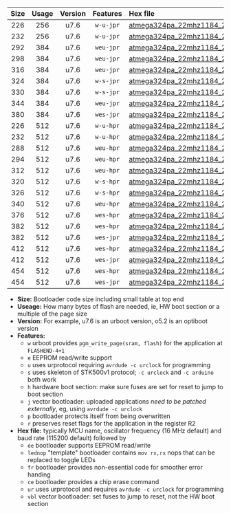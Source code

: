 |Size|Usage|Version|Features|Hex file|
|:-:|:-:|:-:|:-:|:--|
|226|256|u7.6|`w-u-jpr`|[atmega324pa_22mhz1184_230400bps_ur_vbl.hex](https://raw.githubusercontent.com/stefanrueger/urboot/main//atmega324pa_22mhz1184_230400bps_ur_vbl.hex)|
|232|256|u7.6|`w-u-jpr`|[atmega324pa_22mhz1184_230400bps_lednop_ur_vbl.hex](https://raw.githubusercontent.com/stefanrueger/urboot/main//atmega324pa_22mhz1184_230400bps_lednop_ur_vbl.hex)|
|292|384|u7.6|`weu-jpr`|[atmega324pa_22mhz1184_230400bps_ee_ur_vbl.hex](https://raw.githubusercontent.com/stefanrueger/urboot/main//atmega324pa_22mhz1184_230400bps_ee_ur_vbl.hex)|
|298|384|u7.6|`weu-jpr`|[atmega324pa_22mhz1184_230400bps_ee_lednop_ur_vbl.hex](https://raw.githubusercontent.com/stefanrueger/urboot/main//atmega324pa_22mhz1184_230400bps_ee_lednop_ur_vbl.hex)|
|316|384|u7.6|`weu-jpr`|[atmega324pa_22mhz1184_230400bps_ee_lednop_fr_ur_vbl.hex](https://raw.githubusercontent.com/stefanrueger/urboot/main//atmega324pa_22mhz1184_230400bps_ee_lednop_fr_ur_vbl.hex)|
|324|384|u7.6|`w-s-jpr`|[atmega324pa_22mhz1184_230400bps_vbl.hex](https://raw.githubusercontent.com/stefanrueger/urboot/main//atmega324pa_22mhz1184_230400bps_vbl.hex)|
|330|384|u7.6|`w-s-jpr`|[atmega324pa_22mhz1184_230400bps_lednop_vbl.hex](https://raw.githubusercontent.com/stefanrueger/urboot/main//atmega324pa_22mhz1184_230400bps_lednop_vbl.hex)|
|344|384|u7.6|`weu-jpr`|[atmega324pa_22mhz1184_230400bps_ee_lednop_fr_ce_ur_vbl.hex](https://raw.githubusercontent.com/stefanrueger/urboot/main//atmega324pa_22mhz1184_230400bps_ee_lednop_fr_ce_ur_vbl.hex)|
|380|384|u7.6|`wes-jpr`|[atmega324pa_22mhz1184_230400bps_ee_vbl.hex](https://raw.githubusercontent.com/stefanrueger/urboot/main//atmega324pa_22mhz1184_230400bps_ee_vbl.hex)|
|226|512|u7.6|`w-u-hpr`|[atmega324pa_22mhz1184_230400bps_ur.hex](https://raw.githubusercontent.com/stefanrueger/urboot/main//atmega324pa_22mhz1184_230400bps_ur.hex)|
|232|512|u7.6|`w-u-hpr`|[atmega324pa_22mhz1184_230400bps_lednop_ur.hex](https://raw.githubusercontent.com/stefanrueger/urboot/main//atmega324pa_22mhz1184_230400bps_lednop_ur.hex)|
|288|512|u7.6|`weu-hpr`|[atmega324pa_22mhz1184_230400bps_ee_ur.hex](https://raw.githubusercontent.com/stefanrueger/urboot/main//atmega324pa_22mhz1184_230400bps_ee_ur.hex)|
|294|512|u7.6|`weu-hpr`|[atmega324pa_22mhz1184_230400bps_ee_lednop_ur.hex](https://raw.githubusercontent.com/stefanrueger/urboot/main//atmega324pa_22mhz1184_230400bps_ee_lednop_ur.hex)|
|312|512|u7.6|`weu-hpr`|[atmega324pa_22mhz1184_230400bps_ee_lednop_fr_ur.hex](https://raw.githubusercontent.com/stefanrueger/urboot/main//atmega324pa_22mhz1184_230400bps_ee_lednop_fr_ur.hex)|
|320|512|u7.6|`w-s-hpr`|[atmega324pa_22mhz1184_230400bps.hex](https://raw.githubusercontent.com/stefanrueger/urboot/main//atmega324pa_22mhz1184_230400bps.hex)|
|326|512|u7.6|`w-s-hpr`|[atmega324pa_22mhz1184_230400bps_lednop.hex](https://raw.githubusercontent.com/stefanrueger/urboot/main//atmega324pa_22mhz1184_230400bps_lednop.hex)|
|340|512|u7.6|`weu-hpr`|[atmega324pa_22mhz1184_230400bps_ee_lednop_fr_ce_ur.hex](https://raw.githubusercontent.com/stefanrueger/urboot/main//atmega324pa_22mhz1184_230400bps_ee_lednop_fr_ce_ur.hex)|
|376|512|u7.6|`wes-hpr`|[atmega324pa_22mhz1184_230400bps_ee.hex](https://raw.githubusercontent.com/stefanrueger/urboot/main//atmega324pa_22mhz1184_230400bps_ee.hex)|
|382|512|u7.6|`wes-hpr`|[atmega324pa_22mhz1184_230400bps_ee_lednop.hex](https://raw.githubusercontent.com/stefanrueger/urboot/main//atmega324pa_22mhz1184_230400bps_ee_lednop.hex)|
|382|512|u7.6|`wes-jpr`|[atmega324pa_22mhz1184_230400bps_ee_lednop_vbl.hex](https://raw.githubusercontent.com/stefanrueger/urboot/main//atmega324pa_22mhz1184_230400bps_ee_lednop_vbl.hex)|
|412|512|u7.6|`wes-hpr`|[atmega324pa_22mhz1184_230400bps_ee_lednop_fr.hex](https://raw.githubusercontent.com/stefanrueger/urboot/main//atmega324pa_22mhz1184_230400bps_ee_lednop_fr.hex)|
|412|512|u7.6|`wes-jpr`|[atmega324pa_22mhz1184_230400bps_ee_lednop_fr_vbl.hex](https://raw.githubusercontent.com/stefanrueger/urboot/main//atmega324pa_22mhz1184_230400bps_ee_lednop_fr_vbl.hex)|
|454|512|u7.6|`wes-hpr`|[atmega324pa_22mhz1184_230400bps_ee_lednop_fr_ce.hex](https://raw.githubusercontent.com/stefanrueger/urboot/main//atmega324pa_22mhz1184_230400bps_ee_lednop_fr_ce.hex)|
|454|512|u7.6|`wes-jpr`|[atmega324pa_22mhz1184_230400bps_ee_lednop_fr_ce_vbl.hex](https://raw.githubusercontent.com/stefanrueger/urboot/main//atmega324pa_22mhz1184_230400bps_ee_lednop_fr_ce_vbl.hex)|

- **Size:** Bootloader code size including small table at top end
- **Useage:** How many bytes of flash are needed, ie, HW boot section or a multiple of the page size
- **Version:** For example, u7.6 is an urboot version, o5.2 is an optiboot version
- **Features:**
  + `w` urboot provides `pgm_write_page(sram, flash)` for the application at `FLASHEND-4+1`
  + `e` EEPROM read/write support
  + `u` uses urprotocol requiring `avrdude -c urclock` for programming
  + `s` uses skeleton of STK500v1 protocol; `-c urclock` and `-c arduino` both work
  + `h` hardware boot section: make sure fuses are set for reset to jump to boot section
  + `j` vector bootloader: uploaded applications *need to be patched externally*, eg, using `avrdude -c urclock`
  + `p` bootloader protects itself from being overwritten
  + `r` preserves reset flags for the application in the register R2
- **Hex file:** typically MCU name, oscillator frequency (16 MHz default) and baud rate (115200 default) followed by
  + `ee` bootloader supports EEPROM read/write
  + `lednop` "template" bootloader contains `mov rx,rx` nops that can be replaced to toggle LEDs
  + `fr` bootloader provides non-essential code for smoother error handing
  + `ce` bootloader provides a chip erase command
  + `ur` uses urprotocol and requires `avrdude -c urclock` for programming
  + `vbl` vector bootloader: set fuses to jump to reset, not the HW boot section
